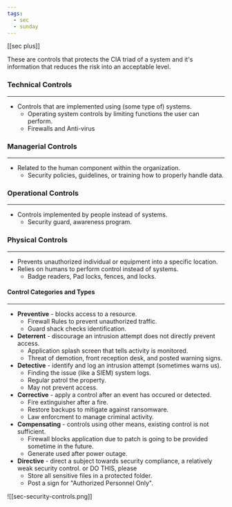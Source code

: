 ```yaml
---
tags:
  - sec
  - sunday
---
```

[[sec plus]]

These are controls that protects the CIA triad of a system and it's information that reduces the risk into an acceptable level.
### Technical Controls
---
- Controls that are implemented using (some type of) systems.
	- Operating system controls by limiting functions the user can perform.
	- Firewalls and Anti-virus
### Managerial Controls
---
- Related to the human component within the organization.
	- Security policies, guidelines, or training how to properly handle data.
### Operational Controls
---
- Controls implemented by people instead of systems.
	- Security guard, awareness program.
### Physical Controls
---
- Prevents unauthorized individual or equipment into a specific location.
- Relies on humans to perform control instead of systems. 
	- Badge readers, Pad locks, fences, and locks.
#### Control Categories and Types
---
- **Preventive** - blocks access to a resource.
	- Firewall Rules to prevent unauthorized traffic.
	- Guard shack checks identification.
- **Deterrent** - discourage an intrusion attempt does not directly prevent access.
	- Application splash screen that tells activity is monitored.
	- Threat of demotion, front reception desk, and posted warning signs.
- **Detective** - identify and log an intrusion attempt (sometimes warns us).
	- Finding the issue (like a SIEM) system logs.
	- Regular patrol the property.
	- May not prevent access.
- **Corrective** - apply a control after an event has occured or detected.
	- Fire extinguisher after a fire.
	- Restore backups to mitigate against ransomware.
	- Law enforcment to manage criminal activity.
- **Compensating** - controls using other means, existing control is not sufficient.
	- Firewall blocks application due to patch is going to be provided sometime in the future.
	- Generate used after power outage.
- **Directive** - direct a subject towards security compliance, a relatively weak security control. or DO THIS, please
	- Store all sensitive files in a protected folder.
	- Post a sign for "Authorized Personnel Only".

![[sec-security-controls.png]]